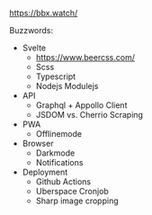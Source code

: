 https://bbx.watch/

Buzzwords:
* Svelte
  * https://www.beercss.com/
  * Scss
  * Typescript
  * Nodejs Modulejs
* API
  * Graphql + Appollo Client
  * JSDOM vs. Cherrio Scraping
* PWA
  * Offlinemode
* Browser
  * Darkmode
  * Notifications
* Deployment
  * Github Actions
  * Uberspace Cronjob
  * Sharp image cropping



